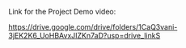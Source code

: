 Link for the Project Demo video: 

https://drive.google.com/drive/folders/1CaQ3vani-3jEK2K6_UoHBAvxJIZKn7aD?usp=drive_linkS

